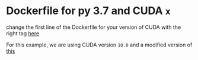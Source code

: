 # Dockerfile for py 3.7 and CUDA `x`

change the first line of the Dockerfile for your version of CUDA with the right tag [here](https://hub.docker.com/r/nvidia/cuda/tags)

For this example, we are using CUDA version `10.0` and a modified version of [this](https://github.com/tiangolo/python-machine-learning-docker/tree/master/cuda9.1-python3.7)

